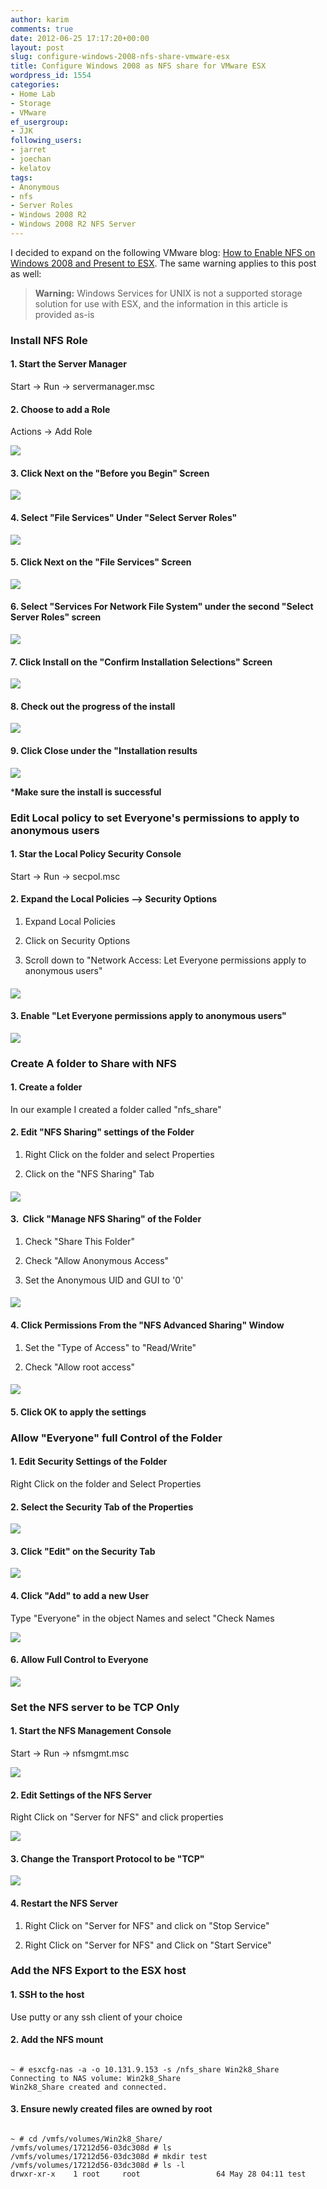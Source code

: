 ```yaml
---
author: karim
comments: true
date: 2012-06-25 17:17:20+00:00
layout: post
slug: configure-windows-2008-nfs-share-vmware-esx
title: Configure Windows 2008 as NFS share for VMware ESX
wordpress_id: 1554
categories:
- Home Lab
- Storage
- VMware
ef_usergroup:
- JJK
following_users:
- jarret
- joechan
- kelatov
tags:
- Anonymous
- nfs
- Server Roles
- Windows 2008 R2
- Windows 2008 R2 NFS Server
---
```


I decided to expand on the following VMware blog: [How to Enable NFS on Windows 2008 and Present to ESX](http://blogs.vmware.com/kb/2011/05/how-to-enable-nfs-on-windows-2008-and-present-to-esx.html). The same warning applies to this post as well:


> **Warning:** Windows Services for UNIX is not a supported storage solution for use with ESX, and the information in this article is provided as-is




### Install NFS Role




#### 1. Start the Server Manager


Start -> Run -> servermanager.msc


#### 2. Choose to add a Role


Actions -> Add Role

[![](http://virtuallyhyper.com/wp-content/uploads/2012/05/Add_roles.png)](http://virtuallyhyper.com/wp-content/uploads/2012/05/Add_roles.png)


#### 3. Click Next on the "Before you Begin" Screen


[![](http://virtuallyhyper.com/wp-content/uploads/2012/05/Before_you_begin.png)](http://virtuallyhyper.com/wp-content/uploads/2012/05/Before_you_begin.png)


#### 4. Select "File Services" Under "Select Server Roles"


[![](http://virtuallyhyper.com/wp-content/uploads/2012/05/select_file_server.png)](http://virtuallyhyper.com/wp-content/uploads/2012/05/select_file_server.png)


#### 5. Click Next on the "File Services" Screen


[![](http://virtuallyhyper.com/wp-content/uploads/2012/05/file_services.png)](http://virtuallyhyper.com/wp-content/uploads/2012/05/file_services.png)


#### 6. Select "Services For Network File System" under the second "Select Server Roles" screen


[![](http://virtuallyhyper.com/wp-content/uploads/2012/05/select_network_file_services.png)](http://virtuallyhyper.com/wp-content/uploads/2012/05/select_network_file_services.png)


#### 7. Click Install on the "Confirm Installation Selections" Screen


[![](http://virtuallyhyper.com/wp-content/uploads/2012/05/confirm_installation_selections.png)](http://virtuallyhyper.com/wp-content/uploads/2012/05/confirm_installation_selections.png)


#### 8. Check out the progress of the install


[![](http://virtuallyhyper.com/wp-content/uploads/2012/05/installation_progress.png)](http://virtuallyhyper.com/wp-content/uploads/2012/05/installation_progress.png)


#### 9. Click Close under the "Installation results


[![](http://virtuallyhyper.com/wp-content/uploads/2012/05/installation_confirmation.png)](http://virtuallyhyper.com/wp-content/uploads/2012/05/installation_confirmation.png)

***Make sure the install is successful**


### Edit Local policy to set Everyone's permissions to apply to anonymous users




#### 1. Star the Local Policy Security Console


Start -> Run -> secpol.msc


#### 2. Expand the Local Policies –> Security Options





	
  1. Expand Local Policies

	
  2. Click on Security Options

	
  3. Scroll down to "Network Access: Let Everyone permissions apply to anonymous users"




#### [![](http://virtuallyhyper.com/wp-content/uploads/2012/05/local_policy_settings.jpg)](http://virtuallyhyper.com/wp-content/uploads/2012/05/local_policy_settings.jpg)




#### 3. Enable "Let Everyone permissions apply to anonymous users"


[![](http://virtuallyhyper.com/wp-content/uploads/2012/05/enable_everyone_permission-e1338184606868.jpg)](http://virtuallyhyper.com/wp-content/uploads/2012/05/enable_everyone_permission.jpg)


### Create A folder to Share with NFS




#### 1. Create a folder


In our example I created a folder called "nfs_share"


#### 2. Edit "NFS Sharing" settings of the Folder





	
  1. Right Click on the folder and select Properties

	
  2. Click on the "NFS Sharing" Tab




#### 




#### [![](http://virtuallyhyper.com/wp-content/uploads/2012/05/properties_of_folder-e1338184317604.jpg)](http://virtuallyhyper.com/wp-content/uploads/2012/05/properties_of_folder.jpg)




#### 3.  Click "Manage NFS Sharing" of the Folder





	
  1. Check "Share This Folder"

	
  2. Check "Allow Anonymous Access"

	
  3. Set the Anonymous UID and GUI to '0'




#### 




#### [![](http://virtuallyhyper.com/wp-content/uploads/2012/05/nfs_sharing_properties-e1338184408866.jpg)](http://virtuallyhyper.com/wp-content/uploads/2012/05/nfs_sharing_properties.jpg)




#### 4. Click Permissions From the "NFS Advanced Sharing" Window





	
  1. Set the "Type of Access" to "Read/Write"

	
  2. Check "Allow root access"




#### 




#### [![](http://virtuallyhyper.com/wp-content/uploads/2012/05/nfs_share_persmissions-e1338184515249.jpg)](http://virtuallyhyper.com/wp-content/uploads/2012/05/nfs_share_persmissions.jpg)




#### 5. Click OK to apply the settings




### Allow "Everyone" full Control of the Folder




#### 1. Edit Security Settings of the Folder


Right Click on the folder and Select Properties


#### 2. Select the Security Tab of the Properties


[![](http://virtuallyhyper.com/wp-content/uploads/2012/05/Security_tab_folder-e1338183872576.jpg)](http://virtuallyhyper.com/wp-content/uploads/2012/05/Security_tab_folder-e1338183872576.jpg)


#### 3. Click "Edit" on the Security Tab


[![](http://virtuallyhyper.com/wp-content/uploads/2012/05/edit_permissions_of_folder-e1338184001726.jpg)](http://virtuallyhyper.com/wp-content/uploads/2012/05/edit_permissions_of_folder-e1338184001726.jpg)


#### 4. Click "Add" to add a new User


Type "Everyone" in the object Names and select "Check Names

[![](http://virtuallyhyper.com/wp-content/uploads/2012/05/Everyone_User-e1338182928954.jpg)](http://virtuallyhyper.com/wp-content/uploads/2012/05/Everyone_User.jpg)


#### 6. Allow Full Control to Everyone


[![](http://virtuallyhyper.com/wp-content/uploads/2012/05/allow_full_control_to_everyone-e1338183007786.jpg)](http://virtuallyhyper.com/wp-content/uploads/2012/05/allow_full_control_to_everyone.jpg)


### Set the NFS server to be TCP Only




#### 1. Start the NFS Management Console


Start -> Run -> nfsmgmt.msc

[![](http://virtuallyhyper.com/wp-content/uploads/2012/05/nfs_mgmt_console.jpg)](http://virtuallyhyper.com/wp-content/uploads/2012/05/nfs_mgmt_console.jpg)


#### 2. Edit Settings of the NFS Server


Right Click on "Server for NFS" and click properties

[![](http://virtuallyhyper.com/wp-content/uploads/2012/05/properties_of_nfs_server.png)](http://virtuallyhyper.com/wp-content/uploads/2012/05/properties_of_nfs_server.png)


#### 3. Change the Transport Protocol to be "TCP"


[![](http://virtuallyhyper.com/wp-content/uploads/2012/05/nfs_tcp_only-e1338183626137.jpg)](http://virtuallyhyper.com/wp-content/uploads/2012/05/nfs_tcp_only.jpg)


#### 4. Restart the NFS Server





	
  1. Right Click on "Server for NFS" and click on "Stop Service"

	
  2. Right Click on "Server for NFS" and Click on "Start Service"




### Add the NFS Export to the ESX host




#### 1. SSH to the host


Use putty or any ssh client of your choice


#### 2. Add the NFS mount



```

~ # esxcfg-nas -a -o 10.131.9.153 -s /nfs_share Win2k8_Share
Connecting to NAS volume: Win2k8_Share
Win2k8_Share created and connected.

```



#### 3. Ensure newly created files are owned by root



```

~ # cd /vmfs/volumes/Win2k8_Share/
/vmfs/volumes/17212d56-03dc308d # ls
/vmfs/volumes/17212d56-03dc308d # mkdir test
/vmfs/volumes/17212d56-03dc308d # ls -l
drwxr-xr-x    1 root     root                 64 May 28 04:11 test

```

